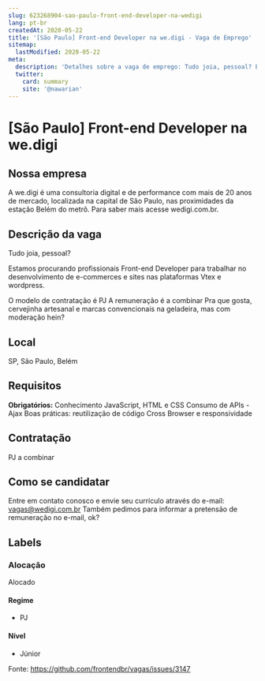 ```yaml
---
slug: 623268904-sao-paulo-front-end-developer-na-wedigi
lang: pt-br
createdAt: 2020-05-22
title: '[São Paulo] Front-end Developer na we.digi - Vaga de Emprego'
sitemap:
  lastModified: 2020-05-22
meta:
  description: 'Detalhes sobre a vaga de emprego: Tudo joia, pessoal? Estamos procurando profissionais Front-end Developer para trabalhar no desenvolvimento de e-commerces e sites nas plataformas Vtex e wordpress. O modelo de contratação é PJ A remuneração é a combinar Pra que gosta, cervejinha artesanal e marcas convencionais na geladeira, mas com moderação hein?'
  twitter:
    card: summary
    site: '@nawarian'
---
```


# [São Paulo] Front-end Developer na we.digi

<!-- 
==================================================
POR FAVOR, SÓ POSTE SE A VAGA FOR PARA FRONT-END!

Use: "Front-End Developer" ao invés de 
"Desenvolvedor Front-End" \o/

Exemplo: `[São Paulo] Front-End Developer na NOME DA EMPRESA`
==================================================
-->

## Nossa empresa

A we.digi é uma consultoria digital e de performance com mais de 20 anos de mercado, localizada na capital de São Paulo, nas proximidades da estação Belém do metrô.
Para saber mais acesse wedigi.com.br.

## Descrição da vaga

Tudo joia, pessoal?

Estamos procurando profissionais Front-end Developer para trabalhar no desenvolvimento de e-commerces e sites nas plataformas Vtex e wordpress.

O modelo de contratação é PJ
A remuneração é a combinar
Pra que gosta, cervejinha artesanal e marcas convencionais na geladeira, mas com moderação hein?

## Local

SP, São Paulo, Belém

## Requisitos

**Obrigatórios:**
Conhecimento JavaScript, HTML e CSS
Consumo de APIs - Ajax
Boas práticas: reutilização de código
Cross Browser e responsividade

## Contratação

PJ a combinar

## Como se candidatar

Entre em contato conosco e envie seu currículo através do e-mail: vagas@wedigi.com.br
Também pedimos para informar a pretensão de remuneração no e-mail, ok?

## Labels
### Alocação
Alocado

#### Regime
- PJ

#### Nível
- Júnior


Fonte: https://github.com/frontendbr/vagas/issues/3147